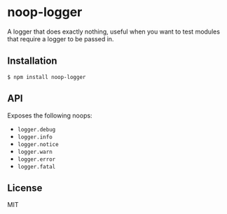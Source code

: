 # noop-logger

  A logger that does exactly nothing, useful when you want to test modules that require a logger to be passed in.

## Installation

    $ npm install noop-logger

## API

  Exposes the following noops:

  - `logger.debug`
  - `logger.info`
  - `logger.notice`
  - `logger.warn`
  - `logger.error`
  - `logger.fatal`

## License

  MIT
